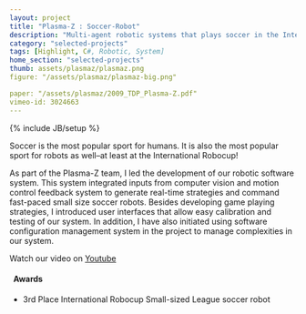```yaml
---
layout: project
title: "Plasma-Z : Soccer-Robot"
description: "Multi-agent robotic systems that plays soccer in the International Robocup."
category: "selected-projects"
tags: [Highlight, C#, Robotic, System]
home_section: "selected-projects"
thumb: assets/plasmaz/plasmaz.png
figure: "/assets/plasmaz/plasmaz-big.png"

paper: "/assets/plasmaz/2009_TDP_Plasma-Z.pdf"
vimeo-id: 3024663
---
```

<!--youtube: http://www.youtube.com/embed/FfuM3UGA9Ug-->
{% include JB/setup %}

Soccer is the most popular sport for humans. It is also the most popular sport for robots as well–at least at the International Robocup!

As part of the Plasma-Z team, I led the development of our robotic software system. This system integrated inputs from computer vision and motion control feedback system to generate real-time strategies and command fast-paced small size soccer robots.  Besides developing game playing strategies, I introduced user interfaces that allow easy calibration and testing of our system. In addition, I have also initiated using software configuration management system in the project to manage complexities in our system.

Watch our video on [Youtube](http://www.youtube.com/watch?v=FfuM3UGA9Ug)


<h4 class="award"><i class="icon-star">&nbsp;</i> Awards</h4>

* 3rd Place International Robocup Small-sized League soccer robot